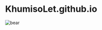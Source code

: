 # KhumisoLet.github.io

![bear](https://user-images.githubusercontent.com/90869061/140000365-08e5a2b7-7e3d-4d46-81cb-969644b3aaf7.gif)
